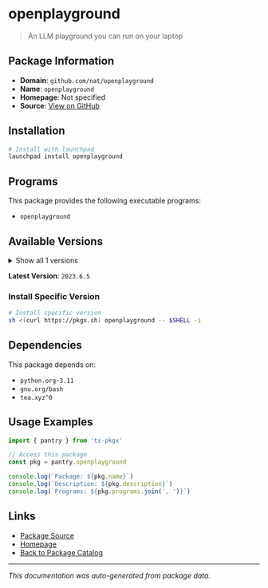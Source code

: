 # openplayground

> An LLM playground you can run on your laptop

## Package Information

- **Domain**: `github.com/nat/openplayground`
- **Name**: `openplayground`
- **Homepage**: Not specified
- **Source**: [View on GitHub](https://github.com/pkgxdev/pantry/tree/main/projects/github.com/nat/openplayground/package.yml)

## Installation

```bash
# Install with launchpad
launchpad install openplayground
```

## Programs

This package provides the following executable programs:

- `openplayground`

## Available Versions

<details>
<summary>Show all 1 versions</summary>

- `2023.6.5`

</details>

**Latest Version**: `2023.6.5`

### Install Specific Version

```bash
# Install specific version
sh <(curl https://pkgx.sh) openplayground -- $SHELL -i
```

## Dependencies

This package depends on:

- `python.org~3.11`
- `gnu.org/bash`
- `tea.xyz^0`

## Usage Examples

```typescript
import { pantry } from 'ts-pkgx'

// Access this package
const pkg = pantry.openplayground

console.log(`Package: ${pkg.name}`)
console.log(`Description: ${pkg.description}`)
console.log(`Programs: ${pkg.programs.join(', ')}`)
```

## Links

- [Package Source](https://github.com/pkgxdev/pantry/tree/main/projects/github.com/nat/openplayground/package.yml)
- [Homepage](#)
- [Back to Package Catalog](../../../package-catalog.md)

---

*This documentation was auto-generated from package data.*
